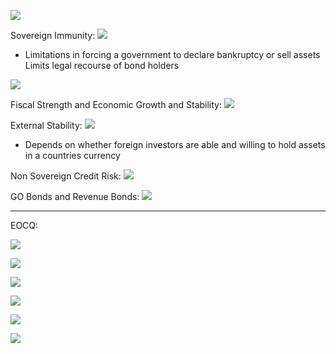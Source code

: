 


![](https://i.imgur.com/hmBvSBf.png)



Sovereign Immunity:
![](https://i.imgur.com/LESjVIK.png)
- Limitations in forcing a government to declare bankruptcy or sell assets
  Limits legal recourse of bond holders



![](https://i.imgur.com/NzwYXDo.png)




Fiscal Strength and Economic Growth and Stability:
![](https://i.imgur.com/G86Jg8N.png)



External Stability:
![](https://i.imgur.com/bvDW7a6.png)
- Depends on whether foreign investors are able and willing to hold assets in a countries currency



Non Sovereign Credit Risk:
![](https://i.imgur.com/3CCLQpM.png)



GO Bonds and Revenue Bonds:
![](https://i.imgur.com/weBwLOV.png)

____
EOCQ:


![](https://i.imgur.com/tiYAxWZ.png)



![](https://i.imgur.com/7TU0ari.png)



![](https://i.imgur.com/paZHH5u.png)



![](https://i.imgur.com/4qyxuqD.png)



![](https://i.imgur.com/KhJ39Zx.png)



![](https://i.imgur.com/0pHysIJ.png)
